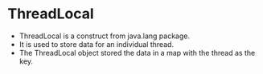 # ThreadLocal
- ThreadLocal is a construct from java.lang package.
- It is used to store data for an individual thread.
- The ThreadLocal object stored the data in a map with the thread as the key.
